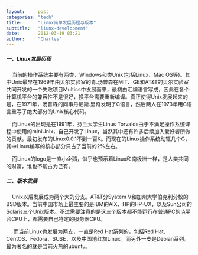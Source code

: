 ```yaml
---
layout:     post
categories: "tech"
title:      "Linux简单发展历程与版本"
subtitle:   "liunx-development"
date:       2012-03-19 03:21
author:     "Charles"
---
```


<h5>一、Linux发展历程</h5>  <p>&#160;&#160;&#160; 当前的操作系统主要有两类，Windows和类Unix(包括Linux、Mac OS等)。其中Unix最早在1969年由贝尔实验室的肯.汤普森在MIT、GE和AT&amp;T的贝尔实验室共同开发的一个失败项目Multics中发展而来，最初由汇编语言写成，因此在各个计算机平台的兼容性不是很好，换平台需要重新编译。真正使得Unix发展起来的是，在1971年，汤普森的同事丹尼斯.里奇发明了C语言，然后两人在1973年用C语言重写了绝大部分的Unix核心代码。</p>  <p>&#160;&#160;&#160; 而Linux的出现是在1991年，芬兰大学生Linus Torvalds由于不满足操作系统课程中使用的miniUnix，自己开发了Linux，当然其中还有许多后续加入爱好者所做的贡献。最初发布的Linux0.0.1不到一百K。而现在的Linux操作系统动辄几个G，其中Linus编写的核心部分只占了当前的2%左右。</p>  <p>&#160;&#160;&#160; 而Linux的logo是一直小企鹅，似乎也预示着Linux和南极洲一样，是人类共同的财富，谁也不能占为己有。</p>  <h5>二、版本发展</h5>  <p>&#160;&#160;&#160; Unix以后发展成为两个大的分支。AT&amp;T分Syatem V和加州大学伯克利分校的BSD版本。当前中国市场上最主要的是IBM的AIX、HP的HP-UX，以及Sun公司的Solaris三个Unix版本。不过需要注意的是这三个版本都不能运行在普通PC的IA平台CPU上，都需要自己特定的服务器CPU。</p>  <p>&#160;&#160;&#160;&#160; 而当前Linux也发展为两支，一直是Red Hat系列的，包括Red Hat、CentOS、Fedora、SUSE，以及中国地红旗Linux。而另外一支是Debian系列。最为著名的就是当前火热的ubuntu。</p>
